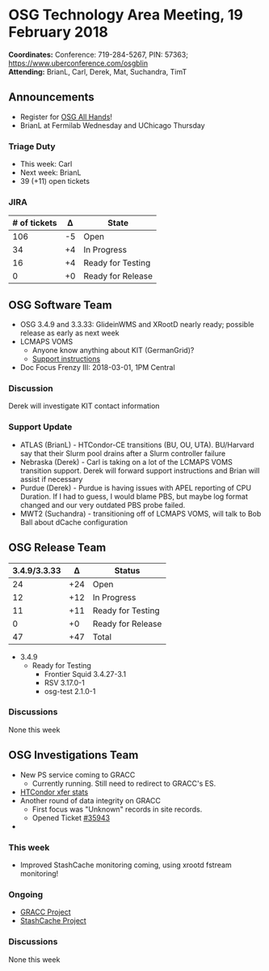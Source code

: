 # OSG Technology Area Meeting, 19 February 2018

**Coordinates:** Conference: 719-284-5267, PIN: 57363; <https://www.uberconference.com/osgblin>  
**Attending:** BrianL, Carl, Derek, Mat, Suchandra, TimT


## Announcements

-   Register for [OSG All Hands](https://opensciencegrid.github.io/all-hands/2018/)!
-   BrianL at Fermilab Wednesday and UChicago Thursday


### Triage Duty

-   This week: Carl
-   Next week: BrianL
-   39 (+11) open tickets


### JIRA

| # of tickets | &Delta; | State             |
|------------ |------- |----------------- |
| 106          | -5      | Open              |
| 34           | +4      | In Progress       |
| 16           | +4      | Ready for Testing |
| 0            | +0      | Ready for Release |


## OSG Software Team

-   OSG 3.4.9 and 3.3.33: GlideinWMS and XRootD nearly ready; possible release as early as next week
-   LCMAPS VOMS  
    -   Anyone know anything about KIT (GermanGrid)?
    -   [Support instructions](/policy/software-support/#lcmaps-voms-transition)
-   Doc Focus Frenzy III: 2018-03-01, 1PM Central


### Discussion

Derek will investigate KIT contact information


### Support Update

-   ATLAS (BrianL) - HTCondor-CE transitions (BU, OU, UTA). BU/Harvard say that their Slurm pool drains after a Slurm controller failure
-   Nebraska (Derek) - Carl is taking on a lot of the LCMAPS VOMS transition support. Derek will forward support instructions and Brian will assist if necessary
-   Purdue (Derek) - Purdue is having issues with APEL reporting of CPU Duration.  If I had to guess, I would blame PBS, but maybe log format changed and our very outdated PBS probe failed.
-   MWT2 (Suchandra) - transitioning off of LCMAPS VOMS, will talk to Bob Ball about dCache configuration

## OSG Release Team

| 3.4.9/3.3.33 | &Delta; | Status            |
|------------ |------- |----------------- |
| 24           | +24     | Open              |
| 12           | +12     | In Progress       |
| 11           | +11     | Ready for Testing |
| 0            | +0      | Ready for Release |
| 47           | +47     | Total             |

-   3.4.9  
    -   Ready for Testing  
        -   Frontier Squid 3.4.27-3.1
        -   RSV 3.17.0-1
        -   osg-test 2.1.0-1


### Discussions

None this week  


## OSG Investigations Team

-   New PS service coming to GRACC  
    -   Currently running.  Still need to redirect to GRACC's ES.
-   [HTCondor xfer stats](https://gracc.opensciencegrid.org/kibana/app/kibana#/dashboard/AWC4YIw_ZzwVQT7jgpwE)  
-   Another round of data integrity on GRACC  
    -   First focus was "Unknown" records in site records.
    -   Opened Ticket [#35943](https://ticket.grid.iu.edu/35943)
-   

### This week
-   Improved StashCache monitoring coming, using xrootd fstream monitoring!


### Ongoing

-   [GRACC Project](https://jira.opensciencegrid.org/projects/GRACC/)
-   [StashCache Project](https://opensciencegrid.github.io/StashCache/)


### Discussions

None this week
